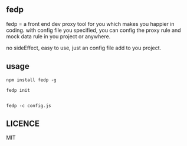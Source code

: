 ## fedp
fedp = a front end dev proxy tool for you which makes you happier in coding. with config file you specified, you can config the proxy rule and mock data rule in you project or anywhere.

no sideEffect, easy to use, just an config file add to you project.
## usage

```
npm install fedp -g

fedp init


fedp -c config.js
```

## LICENCE
MIT